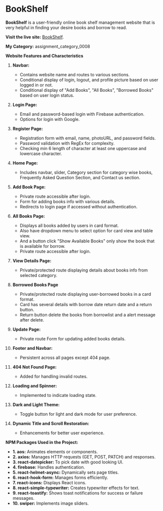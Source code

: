 # BookShelf


**BookShelf** is a user-friendly online book shelf management website that is very helpful in finding your desire books and borrow to read.

**Visit the live site:** [BookShelf](https://nova-books.web.app/).

**My Category:** assignment_category_0008


**Website Features and Characteristics**

1. **Navbar:**
   - Contains website name and routes to various sections.
   - Conditional display of login,  logout, and profile picture based on user logged in or not.
   - Conditional display of "Add Books", "All Books", "Borrowed Books"  based on user login status.

   

2. **Login Page:**
   - Email and password-based login with Firebase authentication.
   - Options for login with Google.

3. **Register Page:**
   - Registration form with email, name, photoURL, and password fields.
   - Password validation with RegEx for complexity.
   - Checking min 6 length of character at least one uppercase and lowercase character.

4. **Home Page:**
   - Includes navbar, slider, Category section for category wise books, Frequently Asked Question Section, and Contact us section.
   

5. **Add Book Page:**
   - Private route accessible after login.
   - Form for adding books info with various details.
   - Redirects to login page if accessed without authentication.

6. **All Books Page:**
   - Displays all books added by users in card format.
   - Also have dropdown menu to select option for card view and table view.
   - And a button click "Show Available Books" only show the book that is available for borrow.
   - Private route accessible after login.

7. **View Details Page:**
   - Private/protected route displaying details about books info from selected category.

8. **Borrowed Books Page**
   - Private/protected route displaying user-borrowed books in a card format.
   - Card has several details with borrow date return date and a return button.
   - Return button delete the books from borrowlist and a alert message after delete.

9. **Update Page:**
   - Private route Form for updating added books details.


10. **Footer and Navbar:**
    - Persistent across all pages except 404 page.

11. **404 Not Found Page:**
    - Added for handling invalid routes.

12. **Loading and Spinner:**
    - Implemented to indicate loading state.



13. **Dark and Light Theme:**
    - Toggle button for light and dark mode for user preference.

15. **Dynamic Title and Scroll Restoration:**
    - Enhancements for better user experience.


**NPM Packages Used in the Project:**

- **1. aos:** Animates elements or components.
- **2. axios:** Manages HTTP requests (GET, POST, PATCH) and responses.
- **3. react-datepicker:** To pick date with good looking UI.
- **4. firebase:** Handles authentication.
- **5. react-helmet-async:** Dynamically sets page titles.
- **6. react-hook-form:** Manages forms efficiently.
- **7. react-icons:** Displays React icons.
- **8. react-simple-typewriter:** Creates typewriter effects for text.
- **9. react-toastify:** Shows toast notifications for success or failure messages.
- **10. swiper:** Implements image sliders.